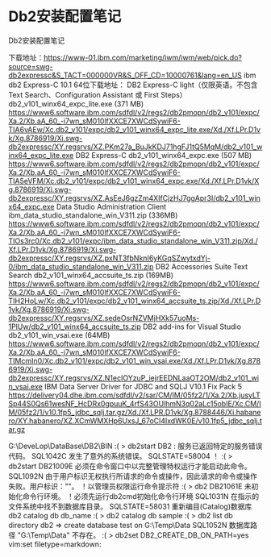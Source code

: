 #  Db2安装配置笔记
Db2安装配置笔记


下载地址：https://www-01.ibm.com/marketing/iwm/iwm/web/pick.do?source=swg-db2expressc&S_TACT=000000VR&S_OFF_CD=10000761&lang=en_US
ibm db2 Express-C 10.1 64位下载地址：
DB2 Express-C light（仅限英语。不包含 Text Search、Configuration Assistant 或 First Steps）
db2_v101_winx64_expc_lite.exe (371 MB)
https://www6.software.ibm.com/sdfdl/v2/regs2/db2pmopn/db2_v101/expc/Xa.2/Xb.aA_60_-i7wn_sM010lfXXCE7XWCdSywiF6-TIA6vAEw/Xc.db2_v101/expc/db2_v101_winx64_expc_lite.exe/Xd./Xf.LPr.D1vk/Xg.8786919/Xi.swg-db2expressc/XY.regsrvs/XZ.PKm27a_BuJkKDJ71hgFJ1tQ5MqM/db2_v101_winx64_expc_lite.exe
DB2 Express-C
db2_v101_winx64_expc.exe (507 MB) 
https://www6.software.ibm.com/sdfdl/v2/regs2/db2pmopn/db2_v101/expc/Xa.2/Xb.aA_60_-i7wn_sM010lfXXCE7XWCdSywiF6-TIA5eVFM/Xc.db2_v101/expc/db2_v101_winx64_expc.exe/Xd./Xf.LPr.D1vk/Xg.8786919/Xi.swg-db2expressc/XY.regsrvs/XZ.AsEeJ6gzZm4XIfCjzHJ7ggApr3I/db2_v101_winx64_expc.exe
Data Studio Administration Client
ibm_data_studio_standalone_win_V311.zip (336MB) 
https://www6.software.ibm.com/sdfdl/v2/regs2/db2pmopn/db2_v101/expc/Xa.2/Xb.aA_60_-i7wn_sM010lfXXCE7XWCdSywiF6-TIOs3rc0/Xc.db2_v101/expc/ibm_data_studio_standalone_win_V311.zip/Xd./Xf.LPr.D1vk/Xg.8786919/Xi.swg-db2expressc/XY.regsrvs/XZ.pxNT3fbNknI6yKGqSZwytxdYj-0/ibm_data_studio_standalone_win_V311.zip
DB2 Accessories Suite Text Search
db2_v101_winx64_accsuite_ts.zip (169MB) 
https://www6.software.ibm.com/sdfdl/v2/regs2/db2pmopn/db2_v101/expc/Xa.2/Xb.aA_60_-i7wn_sM010lfXXCE7XWCdSywiF6-TIH2HoLw/Xc.db2_v101/expc/db2_v101_winx64_accsuite_ts.zip/Xd./Xf.LPr.D1vk/Xg.8786919/Xi.swg-db2expressc/XY.regsrvs/XZ.sedeOsrNZVMjHXk57uoMs-1PlUw/db2_v101_winx64_accsuite_ts.zip
DB2 add-ins for Visual Studio
db2_v101_win_vsai.exe (64MB)
https://www6.software.ibm.com/sdfdl/v2/regs2/db2pmopn/db2_v101/expc/Xa.2/Xb.aA_60_-i7wn_sM010lfXXCE7XWCdSywiF6-TIMcmIn0/Xc.db2_v101/expc/db2_v101_win_vsai.exe/Xd./Xf.LPr.D1vk/Xg.8786919/Xi.swg-db2expressc/XY.regsrvs/XZ.N1ecIOYzuP_iejrEEDNLaaOT2OM/db2_v101_win_vsai.exe
IBM Data Server Driver for JDBC and SQLJ V10.1 Fix Pack 5
https://delivery04.dhe.ibm.com/sdfdl/v2/sar/CM/IM/05fz2/1/Xa.2/Xb.jusyLTSp44S0Qs61wesNF_HcDRx0gpuuK_4rfS43OUlhmN3q02aLc15obIE/Xc.CM/IM/05fz2/1/v10.1fp5_jdbc_sqlj.tar.gz/Xd./Xf.LPR.D1vk/Xg.8788446/Xi.habanero/XY.habanero/XZ.XCmWMXHp6UxsJ_67oCl4IxdWK0E/v10.1fp5_jdbc_sqlj.tar.gz
 
G:\DeveLop\DataBase\DB2\BIN
:( > db2start
DB2 : 服务已返回特定的服务错误代码。
SQL1042C 发生了意外的系统错误。 SQLSTATE=58004
！
:( > db2start
DB21009E 必须在命令窗口中以完整管理特权运行才能启动此命令。
SQL1092N 由于用户标识无权执行所请求的命令或操作，因此请求的命令或操作失败。用户标识：""。
！以管理员权限运行命令提示符
:( > db2
DB21061E 未初始化命令行环境。
！必须先运行db2cmd初始化命令行环境
SQL1031N 在指示的文件系统中找不到数据库目录。 SQLSTATE=58031
重新编目(Catalog)数据库
db2 catalog db db_name
:( > db2 catalog db sample
:( > db2 list db directory
db2 => create database test on G:\Temp\Data
SQL1052N 数据库路径 "G:\Temp\Data" 不存在。
:( > db2set DB2_CREATE_DB_ON_PATH=yes
 vim:set filetype=markdown: 
